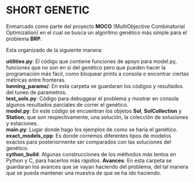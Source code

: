 # SHORT GENETIC

Enmarcado como parte del proyecto **MOCO** (MultiObjective Combinatorial Optimization) en el cual se busca un algoritmo genético más simple para el problema **BRP**.

Esta organizado de la siguiente manera:

<!-- **code**: Código y resultados   -->
**utilities.py**: El código que contiene funciones de apoyo para model.py, funciones que no son en sí del genético pero que       pueden hacer la programación más fácil, como bloquear prints a consola o encontrar ciertas métricas entre fronteras.  
**tunning_params/**: En esta carpeta se guardaran los códigos y resultados del tuneo de parametros.  
**test_sols.py**: Código para debuggear el problema y mostrar en consola algunos resultados parciales de correr el genético.  
**model.py**: En este código se encuentran los objetos **Sol**, **SolCollection** y **Station**, que son respectivamente, una solución, la colección de soluciones y estaciones.  
**main.py**: Lugar donde hago los ejemplos de como se haría el genético.  
**exact_models_cpp**: Es donde corremos diferentes tipos de modelos exactos para posteriormente ser comparados con las soluciones del genético.  
**cython_build**: Algunas construcciones de los méthodos más lentos en Python y C, para hacerlos más rápidos.
**Avances**: En esta carpeta se guardaran los avances que se vayan haciendo del problema, del tal manera que se pueda mantener una muestra de que se ha ido haciendo.


